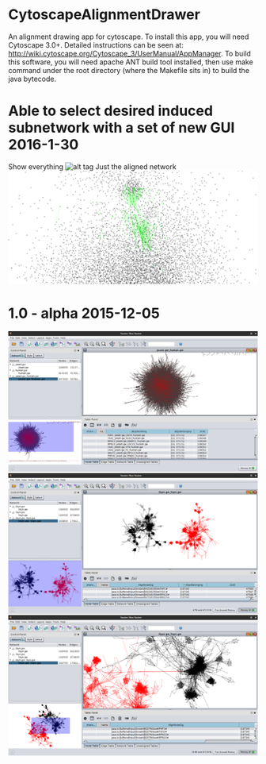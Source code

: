 # CytoscapeAlignmentDrawer
An alignment drawing app for cytoscape. To install this app, you will need Cytoscape 3.0+. Detailed instructions can be seen at: http://wiki.cytoscape.org/Cytoscape_3/UserManual/AppManager. To build this software, you will need apache ANT build tool installed, then use make command under the root directory (where the Makefile sits in) to build the java bytecode.


# Able to select desired induced subnetwork with a set of new GUI 2016-1-30
Show everything
![alt tag](screenshots/200-overall.png)
Just the aligned network
![alt tag](screenshots/200-aligned-only.png)

# 1.0 - alpha 2015-12-05
![alt tag](screenshots/yeast-human-result.png)
![alt tag](screenshots/syth0-syth5-no-match.png)
![alt tag](screenshots/syth0-syth5-one-match.png)
